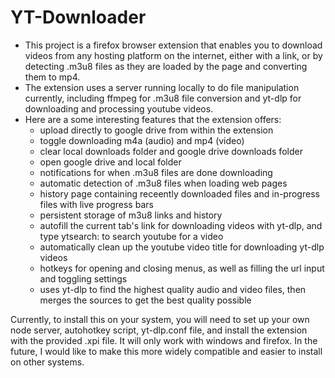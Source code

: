 # YT-Downloader
- This project is a firefox browser extension that enables you to download videos from any hosting platform on the internet, either with a link,
or by detecting .m3u8 files as they are loaded by the page and converting them to mp4.
- The extension uses a server running locally to do file manipulation currently, including ffmpeg for .m3u8 file conversion and yt-dlp for downloading and processing youtube videos.
- Here are a some interesting features that the extension offers:
  - upload directly to google drive from within the extension
  - toggle downloading m4a (audio) and mp4 (video)
  - clear local downloads folder and google drive downloads folder
  - open google drive and local folder
  - notifications for when .m3u8 files are done downloading
  - automatic detection of .m3u8 files when loading web pages
  - history page containing receently downloaded files and in-progress files with live progress bars
  - persistent storage of m3u8 links and history
  - autofill the current tab's link for downloading videos with yt-dlp, and type ytsearch:<query> to search youtube for a video
  - automatically clean up the youtube video title for downloading yt-dlp videos
  - hotkeys for opening and closing menus, as well as filling the url input and toggling settings
  - uses yt-dlp to find the highest quality audio and video files, then merges the sources to get the best quality possible

Currently, to install this on your system, you will need to set up your own node server, autohotkey script, yt-dlp.conf file, and install the extension with the provided .xpi file. It will only work with windows and firefox. In the future, I would like to
make this more widely compatible and easier to install on other systems.
